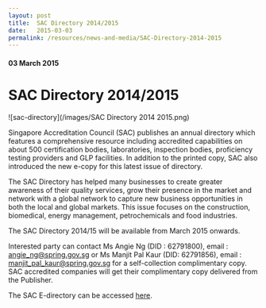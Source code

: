 ```yaml
---
layout: post
title:  SAC Directory 2014/2015
date:   2015-03-03
permalink: /resources/news-and-media/SAC-Directory-2014-2015
---
```

#### 03 March 2015
# **SAC Directory 2014/2015**

![sac-directory](/images/SAC Directory 2014 2015.png)

Singapore Accreditation Council (SAC) publishes an annual directory which features a comprehensive resource including accredited capabilities on about 500 certification bodies, laboratories, inspection bodies, proficiency testing providers and GLP facilities. In addition to the printed copy, SAC also introduced the new e-copy for this latest issue of directory.

The SAC Directory has helped many businesses to create greater awareness of their quality services, grow their presence in the market and network with a global network to capture new business opportunities in both the local and global markets. This issue focuses on the construction, biomedical, energy management, petrochemicals and food industries.
 
The SAC Directory 2014/15 will be available from March 2015 onwards.
 
Interested party can contact Ms Angie Ng (DID : 62791800), email : angie_ng@spring.gov.sg or Ms Manjit Pal Kaur (DID: 62791856), email : manjit_pal_kaur@spring.gov.sg  for a self-collection complimentary copy. SAC accredited companies will get their complimentary copy delivered from the Publisher.
  
The SAC E-directory can be accessed [here](http://www.multinine.com.sg/SAC14-Flipbook/index.html).
